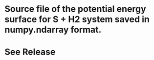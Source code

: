 # Source file of the potential energy surface for S + H2 system saved in numpy.ndarray format. 
# See Release 
